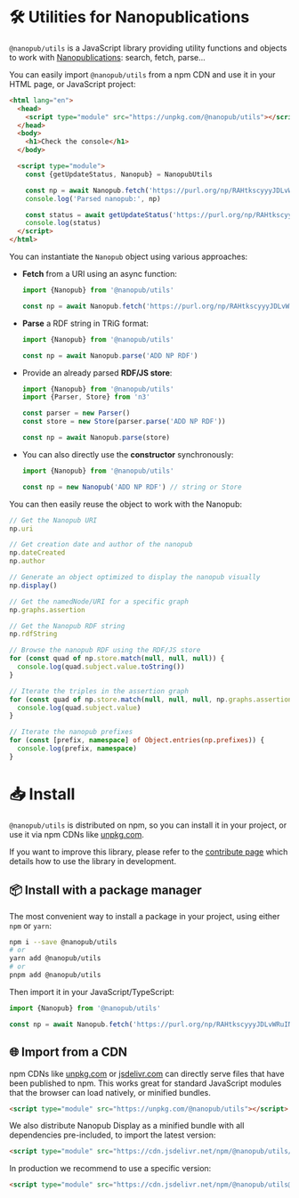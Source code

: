 # 🛠️ Utilities for Nanopublications

`@nanopub/utils` is a JavaScript library providing utility functions and objects to work with [Nanopublications](https://nanopub.net): search, fetch, parse...

You can easily import `@nanopub/utils` from a npm CDN and use it in your HTML page, or JavaScript project:

```html
<html lang="en">
  <head>
    <script type="module" src="https://unpkg.com/@nanopub/utils"></script>
  </head>
  <body>
    <h1>Check the console</h1>
  </body>

  <script type="module">
    const {getUpdateStatus, Nanopub} = NanopubUtils

    const np = await Nanopub.fetch('https://purl.org/np/RAHtkscyyyJDLvWRuINckQrn5rbHzQKvwakNVC3fmRzGU')
    console.log('Parsed nanopub:', np)

    const status = await getUpdateStatus('https://purl.org/np/RAHtkscyyyJDLvWRuINckQrn5rbHzQKvwakNVC3fmRzGU')
    console.log(status)
  </script>
</html>
```

You can instantiate the `Nanopub` object using various approaches:

- **Fetch** from a URI using an async function:

  ```typescript
  import {Nanopub} from '@nanopub/utils'
  
  const np = await Nanopub.fetch('https://purl.org/np/RAHtkscyyyJDLvWRuINckQrn5rbHzQKvwakNVC3fmRzGU')
  ```

- **Parse** a RDF string in TRiG format:

  ```typescript
  import {Nanopub} from '@nanopub/utils'
  
  const np = await Nanopub.parse('ADD NP RDF')
  ```

- Provide an already parsed **RDF/JS store**:

  ```typescript
  import {Nanopub} from '@nanopub/utils'
  import {Parser, Store} from 'n3'
  
  const parser = new Parser()
  const store = new Store(parser.parse('ADD NP RDF'))
  
  const np = await Nanopub.parse(store)
  ```

- You can also directly use the **constructor** synchronously:

  ```typescript
  import {Nanopub} from '@nanopub/utils'
  
  const np = new Nanopub('ADD NP RDF') // string or Store 
  ```

You can then easily reuse the object to work with the Nanopub:

```typescript
// Get the Nanopub URI
np.uri

// Get creation date and author of the nanopub
np.dateCreated
np.author

// Generate an object optimized to display the nanopub visually
np.display()

// Get the namedNode/URI for a specific graph
np.graphs.assertion

// Get the Nanopub RDF string
np.rdfString

// Browse the nanopub RDF using the RDF/JS store
for (const quad of np.store.match(null, null, null)) {
  console.log(quad.subject.value.toString())
}

// Iterate the triples in the assertion graph
for (const quad of np.store.match(null, null, null, np.graphs.assertion)) {
  console.log(quad.subject.value)
}

// Iterate the nanopub prefixes
for (const [prefix, namespace] of Object.entries(np.prefixes)) {
  console.log(prefix, namespace)
}
```

# 📥️ Install

`@nanopub/utils` is distributed on npm, so you can install it in your project, or use it via npm CDNs like [unpkg.com](https://unpkg.com).

If you want to improve this library, please refer to the [contribute page](/pages/CONTRIBUTING.html) which details how to use the library in development.

## 📦️ Install with a package manager

The most convenient way to install a package in your project, using either `npm` or `yarn`:

```bash
npm i --save @nanopub/utils
# or
yarn add @nanopub/utils
# or
pnpm add @nanopub/utils
```

Then import it in your JavaScript/TypeScript:

```typescript
import {Nanopub} from '@nanopub/utils'

const np = await Nanopub.fetch('https://purl.org/np/RAHtkscyyyJDLvWRuINckQrn5rbHzQKvwakNVC3fmRzGU')
```

## 🌐 Import from a CDN

npm CDNs like [unpkg.com](https://unpkg.com) or [jsdelivr.com](https://www.jsdelivr.com) can directly serve files that have been published to npm. This works great for standard JavaScript modules that the browser can load natively, or minified bundles.

```html
<script type="module" src="https://unpkg.com/@nanopub/utils"></script>
```

We also distribute Nanopub Display as a minified bundle with all dependencies pre-included, to import the latest version:

```html
<script type="module" src="https://cdn.jsdelivr.net/npm/@nanopub/utils/dist/index.min.js"></script>
```

In production we recommend to use a specific version:

```html
<script type="module" src="https://cdn.jsdelivr.net/npm/@nanopub/utils@1.0.7/dist/index.min.js"></script>
```
